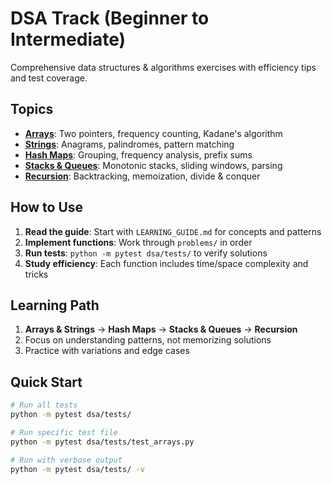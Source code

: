 # DSA Track (Beginner to Intermediate)

Comprehensive data structures & algorithms exercises with efficiency tips and test coverage.

## Topics

- **[Arrays](arrays.md)**: Two pointers, frequency counting, Kadane's algorithm
- **[Strings](strings.md)**: Anagrams, palindromes, pattern matching
- **[Hash Maps](hash_maps.md)**: Grouping, frequency analysis, prefix sums
- **[Stacks & Queues](stacks_queues.md)**: Monotonic stacks, sliding windows, parsing
- **[Recursion](recursion.md)**: Backtracking, memoization, divide & conquer

## How to Use

1. **Read the guide**: Start with `LEARNING_GUIDE.md` for concepts and patterns
2. **Implement functions**: Work through `problems/` in order
3. **Run tests**: `python -m pytest dsa/tests/` to verify solutions
4. **Study efficiency**: Each function includes time/space complexity and tricks

## Learning Path

1. **Arrays & Strings** → **Hash Maps** → **Stacks & Queues** → **Recursion**
2. Focus on understanding patterns, not memorizing solutions
3. Practice with variations and edge cases

## Quick Start

```bash
# Run all tests
python -m pytest dsa/tests/

# Run specific test file
python -m pytest dsa/tests/test_arrays.py

# Run with verbose output
python -m pytest dsa/tests/ -v
```
